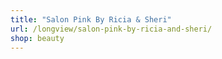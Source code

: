 ```yaml
---
title: "Salon Pink By Ricia & Sheri"
url: /longview/salon-pink-by-ricia-and-sheri/
shop: beauty
---
```


